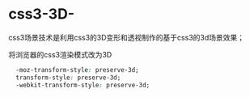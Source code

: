 # css3-3D-
css3场景技术是利用css3的3D变形和透视制作的基于css3的3d场景效果；

将浏览器的css3渲染模式改为3D
```css  
  -moz-transform-style: preserve-3d;
  transform-style: preserve-3d;
  -webkit-transform-style: preserve-3d;
```
